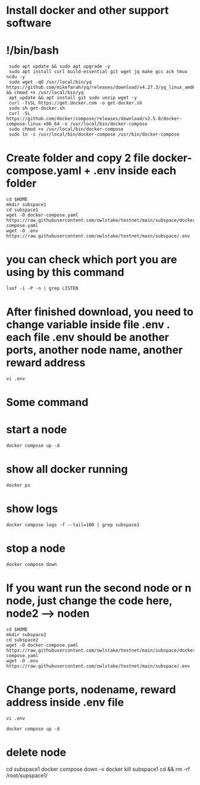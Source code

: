 # Install docker and other support software
# !/bin/bash
     sudo apt update && sudo apt upgrade -y
     sudo apt install curl build-essential git wget jq make gcc ack tmux ncdu -y
     sudo wget -qO /usr/local/bin/yq https://github.com/mikefarah/yq/releases/download/v4.27.3/yq_linux_amd64 && chmod +x /usr/local/bin/yq
     apt update && apt install git sudo unzip wget -y
     curl -fsSL https://get.docker.com -o get-docker.sh
     sudo sh get-docker.sh
     curl -SL https://github.com/docker/compose/releases/download/v2.5.0/docker-compose-linux-x86_64 -o /usr/local/bin/docker-compose
     sudo chmod +x /usr/local/bin/docker-compose
     sudo ln -s /usr/local/bin/docker-compose /usr/bin/docker-compose
# Create folder and copy 2 file docker-compose.yaml + .env inside each folder
    cd $HOME
    mkdir subspace1
    cd subspace1
    wget -O docker-compose.yaml https://raw.githubusercontent.com/owlstake/testnet/main/subspace/docker-compose.yaml
    wget -O .env https://raw.githubusercontent.com/owlstake/testnet/main/subspace/.env
# you can check which port you are using by this command
    lsof -i -P -n | grep LISTEN
# After finished download, you need to change variable inside file .env . each file .env should be another ports, another node name, another reward address
    vi .env
# Some command
# start a node
    docker compose up -d
# show all docker running
    docker ps
# show logs
    docker compose logs -f --tail=100 | grep subspace1
# stop a node
    docker compose down
# If you want run the second node or n node, just change the code here, node2 --> noden
    cd $HOME
    mkdir subspace2
    cd subspace2
    wget -O docker-compose.yaml https://raw.githubusercontent.com/owlstake/testnet/main/subspace/docker-compose.yaml
    wget -O .env https://raw.githubusercontent.com/owlstake/testnet/main/subspace/.env

# Change ports, nodename, reward address inside .env file
    vi .env

    docker compose up -d
# delete node
cd subspace1
docker compose down -v
docker kill subspace1
cd && rm -rf /root/supspace1/
